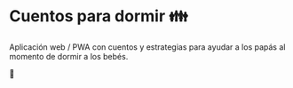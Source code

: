 # Cuentos para dormir 👪

Aplicación web / PWA con cuentos y estrategias para ayudar a los papás al momento de dormir a los bebés.

👶
